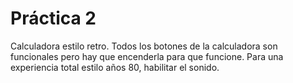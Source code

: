 # Práctica 2
Calculadora estilo retro.
Todos los botones de la calculadora son funcionales pero hay que encenderla para que funcione.
Para una experiencia total estilo años 80, habilitar el sonido.